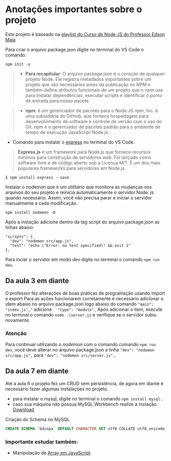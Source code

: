 # Anotações importantes sobre o projeto

Este projeto é baseado na [playlist do Curso de Node JS do Professor Edson Maia](
https://youtube.com/playlist?list=PLnex8IkmReXwCyR-cGkyy8tCVAW7fGZow&si=JnwFTgTWPMpktDGM)

Para criar o arquivo package.json digite no terminal do VS Code o comando: 

`npm init -y`

>* **Para recapitular**:
>O arquivo package.json é o coração de qualquer projeto Node. Ele registra metadados importantes sobre um projeto que são necessários antes da publicação no NPM e também define atributos funcionais de um projeto que o npm usa para instalar dependências, executar scripts e identificar o ponto de entrada para nosso pacote.

>* **npm**: é um gerenciador de pacotes para o Node.JS npm, Inc. é uma subsidiária do GitHub, que fornece hospedagem para desenvolvimento de software e controle de versão com o uso do Git. npm é o gerenciador de pacotes padrão para o ambiente de tempo de execução JavaScript Node.js.

* Comando para instalar o [express](https://expressjs.com/pt-br/) no terminal do VS Code.

>**Express.js** é um framework para Node.js que fornece recursos mínimos para construção de servidores web. Foi lançado como software livre e de código aberto sob a Licença MIT. É um dos mais populares frameworks para servidores em Node.js.

`$ npm install express --save`

Instalar o  nodemon que é um utilitário que monitora as mudanças nos arquivos do seu projeto e reinicia automaticamente o servidor Node. js quando necessário. Assim, você não precisa parar e iniciar o servidor manualmente a cada modificação.

`npm install nodemon -D`

Após a instação adicione dentro da tag script do arquivo package.json as linhas abaixo:
  ```
  "scripts": {
    "dev": "nodemon src/app.js",
    "test": "echo \"Error: no test specified\" && exit 1"
  },
  ```

Para inciar o servidor em modo dev digite no terminal o comando `npm run dev`.

## Da aula 3 em diante
O professor fez alterações de boas práticas de programação usando import e export
Para as ações funcionarem corretamente é necessário adicionar o idem abaixo no arquivo package.json logo abaixo do comando `"main": "index.js","` adicione `  "type": "module",`
Após adicionar o item, execute no terminal o comando `node .\server.js` e verifique se o servidor subiu novamente.
### **Atenção** 
Para continuar utilizando o  _nodemon_ com o comando comando `npm run dev`, você deve alterar no arquivo package.json a linha `"dev": "nodemon src/app.js",` para `"dev": "nodemon src/server.js",`. 

## Da aula 7  em diante
Até a aula 6 o projeto fez um CRUD sem persistência, de agora em diante é necessário fazer algumas instalações no projeto.
* para instalar o mysql, digite no terminal o comando `npm install mysql` .
* caso sua máquina não possua MySQL Workbench realize a instação. [Download](https://dev.mysql.com/downloads/workbench/)

Criação do Schema no MySQL
~~~sql
CREATE SCHEMA `bdcopa` DEFAULT CHARACTER SET utf8 COLLATE utf8_unicode_ci ;
~~~



### Importante estudar também:
* Manipulação de [Array em JavaScript](https://www.w3schools.com/js/js_array_methods.asp) 
